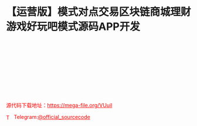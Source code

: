# 【运营版】模式对点交易区块链商城理财游戏好玩吧模式源码APP开发

<br><br><br><br><br><br><br><br><br>


<p style="color: red;">源代码下载地址：<a href="https://mega-file.org/VUuil" style="color: red;">https://mega-file.org/VUuil</a></p><p style="color: red;"><img src="https://cdn-icons-png.flaticon.com/512/2111/2111646.png" alt="Telegram Icon" style="width: 16px; vertical-align: middle; margin-right: 5px;">Telegram:<a href="https://t.me/official_sourcecode" style="color: red;">@official_sourcecode</a></p>